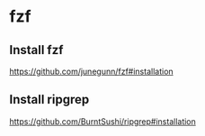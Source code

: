 # fzf

## Install fzf

https://github.com/junegunn/fzf#installation

## Install ripgrep

https://github.com/BurntSushi/ripgrep#installation
